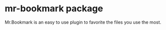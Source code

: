 # mr-bookmark package

Mr.Bookmark is an easy to use plugin to favorite the files you use the most.
